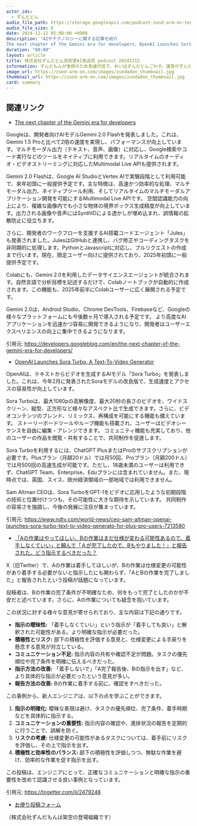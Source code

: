 ```yaml
---
actor_ids:
  - ずんだどん
audio_file_path: https://storage.googleapis.com/podcast-zund-arm-on-tech/audio/株式会社ずんだどん技術室AI放送局_podcast_20241212.mp3
audio_file_size: 0
date: 2024-12-12 05:00:00 +0900
description: 'AIやテクノロジーに関する記事を紹介  
The next chapter of the Gemini era for developers、OpenAI Launches Sora Turbo, A Text-To-Video Generator、「Aの作業はやってほしい、Bの作業はまだ仕様が変わる可能性あるので、着手しなくていい」と頼んで「Ａが完了したので、Bもやりました！」と報告された。どう指示するべきだった？'
duration: "00:00"
layout: article
title: 株式会社ずんだどん技術室AI放送局 podcast 20241212
information: ずんだもんが急病のため急遽代役で、おいはずんだどんごわす。運営がずんだどんを１日だけで終わりにするのはもったいないと思ってるとか、お手紙がこなさすぎてずんだもんが精神的に病んだとかではないでごわす。
image_url: https://zund-arm-on.com/images/zundadon_thumbnail.jpg
thumbnail_url: https://zund-arm-on.com/images/zundadon_thumbnail.jpg
card: summary
---
```


## 関連リンク


- [The next chapter of the Gemini era for developers](https://developers.googleblog.com/en/the-next-chapter-of-the-gemini-era-for-developers/)  



Googleは、開発者向けAIモデルGemini 2.0 Flashを発表しました。これは、Gemini 1.5 Proと比べて2倍の速度を実現し、パフォーマンスが向上しています。マルチモーダル出力（テキスト、音声、画像）に対応し、Google検索やコード実行などのツールをネイティブに利用できます。リアルタイムのオーディオ・ビデオストリーミングに対応したMultimodal Live APIも提供されます。

Gemini 2.0 Flashは、Google AI StudioとVertex AIで実験段階として利用可能で、来年初頭に一般提供予定です。主な特徴は、高速かつ効率的な処理、マルチモーダル出力、ネイティブツール利用、そしてリアルタイムのマルチモーダルアプリケーション開発を可能にするMultimodal Live APIです。  空間認識能力の向上により、複雑な画像内でも小さな物体の境界ボックス生成精度が向上しています。出力される画像や音声にはSynthIDによる透かしが埋め込まれ、誤情報の拡散防止に役立ちます。

さらに、開発者のワークフローを支援するAI搭載コードエージェント「Jules」も発表されました。JulesはGitHubと連携し、バグ修正やコーディングタスクを非同期的に処理します。PythonとJavascriptに対応し、プルリクエストの作成まで行います。現在、限定ユーザー向けに提供されており、2025年初頭に一般提供予定です。

Colabにも、Gemini 2.0を利用したデータサイエンスエージェントが統合されます。自然言語で分析目標を記述するだけで、Colabノートブックが自動的に作成されます。この機能も、2025年前半にColabユーザーに広く展開される予定です。

Gemini 2.0は、Android Studio、Chrome DevTools、Firebaseなど、Googleの様々なプラットフォームにも今後数ヶ月で導入される予定です。  より高度なAIアプリケーションを迅速かつ容易に開発できるようになり、開発者はユーザーエクスペリエンスの向上に集中できるようになります。


引用元: https://developers.googleblog.com/en/the-next-chapter-of-the-gemini-era-for-developers/


- [OpenAI Launches Sora Turbo, A Text-To-Video Generator](https://www.ndtv.com/world-news/ceo-sam-altman-openai-launches-sora-turbo-text-to-video-generato-for-plus-pro-users-7213580)  


OpenAIは、テキストからビデオを生成するAIモデル「Sora Turbo」を発表しました。これは、今年2月に発表されたSoraモデルの改良版で、生成速度とアクセスの容易性が向上しています。

Sora Turboは、最大1080pの高解像度、最大20秒の長さのビデオを、ワイドスクリーン、縦型、正方形など様々なアスペクト比で生成できます。さらに、ビデオコンテンツのブレンド、リミックス、再構成を可能にする機能も備えています。 ストーリーボードツールやループ機能も搭載され、ユーザーはビデオシーケンスを自由に編集・アレンジできます。  コミュニティ機能も充実しており、他のユーザーの作品を閲覧・共有することで、共同制作を促進します。

Sora Turboを利用するには、ChatGPT PlusまたはProのサブスクリプションが必要です。Plusプラン（月額20ドル）では月50回、Proプラン（月額200ドル）では月500回の高速生成が可能です。ただし、18歳未満のユーザーは利用できず、ChatGPT Team、Enterprise、Eduプランには含まれていません。また、現時点では、英国、スイス、欧州経済領域の一部地域では利用できません。


Sam Altman CEOは、Sora TurboをGPT-1をビデオに応用したような初期段階の技術と位置付けつつも、その可能性に大きな期待を示しています。  共同制作の容易さを強調し、今後の発展に注目が集まっています。


引用元: https://www.ndtv.com/world-news/ceo-sam-altman-openai-launches-sora-turbo-text-to-video-generato-for-plus-pro-users-7213580


- [「Aの作業はやってほしい、Bの作業はまだ仕様が変わる可能性あるので、着手しなくていい」と頼んで「Ａが完了したので、Bもやりました！」と報告された。どう指示するべきだった？](https://togetter.com/li/2479248)  



X（旧Twitter）で、Aの作業は着手してほしいが、Bの作業は仕様変更の可能性があり着手する必要がないと指示したにも関わらず、「AとBの作業を完了しました」と報告されたという投稿が話題になっています。

投稿者は、Bの作業の完了条件が不明確なため、何をもって完了としたのかが不安だと述べています。さらに、Aの作業についても疑念を抱いています。

この状況に対する様々な意見が寄せられており、主な内容は下記の通りです。

* **指示の曖昧性:** 「着手しなくていい」という指示が「着手しても良い」と解釈された可能性がある。より明確な指示が必要だった。
* **積極性とリスク:**  部下の積極性を評価する意見と、仕様変更による手戻りを懸念する意見が対立している。
* **コミュニケーション不足:**  指示内容の共有や確認不足が問題。タスクの優先順位や完了条件を明確に伝えるべきだった。
* **指示方法の改善:** 「着手しないで」「A完了報告後、Bの指示を出す」など、より具体的な指示が必要だったという意見が多い。
* **報告方法の改善:**  Bの作業に着手する前に、確認をすべきだった。

この事例から、新人エンジニアは、以下の点を学ぶことができます。

1. **指示の明確化:**  曖昧な表現は避け、タスクの優先順位、完了条件、着手時期などを具体的に指示する。
2. **コミュニケーションの重要性:**  指示内容の確認や、進捗状況の報告を定期的に行うことで、誤解を防ぐ。
3. **リスクの考慮:**  仕様変更の可能性があるタスクについては、着手前にリスクを評価し、その上で指示を出す。
4. **積極性と効率性のバランス:** 部下の積極性を評価しつつ、無駄な作業を避け、効率的な作業を促す指示を出す。

この投稿は、エンジニアにとって、正確なコミュニケーションと明確な指示の重要性を改めて認識させる良い事例となっています。


引用元: https://togetter.com/li/2479248



- [お便り投稿フォーム](https://forms.gle/ffg4JTfqdiqK62qf9)

（株式会社ずんだもんは架空の登場組織です）
